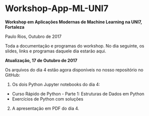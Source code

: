 # Workshop-App-ML-UNI7

**Workshop em Aplicações Modernas de Machine Learning na UNI7, Fortaleza** 

Paulo Rios, Outubro de 2017

Toda a documentação e programas do workshop. No dia seguinte, os slides, links e programas daquele dia estarão aqui.

**Atualização, 17 de Outubro de 2017**

Os arquivos do dia 4 estão agora disponíveis no nosso repositório no GitHub:

1. Os dois Python Jupyter notebooks do dia 4:

- Curso Rápido de Python - Parte 1: Estruturas de Dados em Python
- Exercícios de Python com soluções

2. A apresentação em PDF do dia 4.

